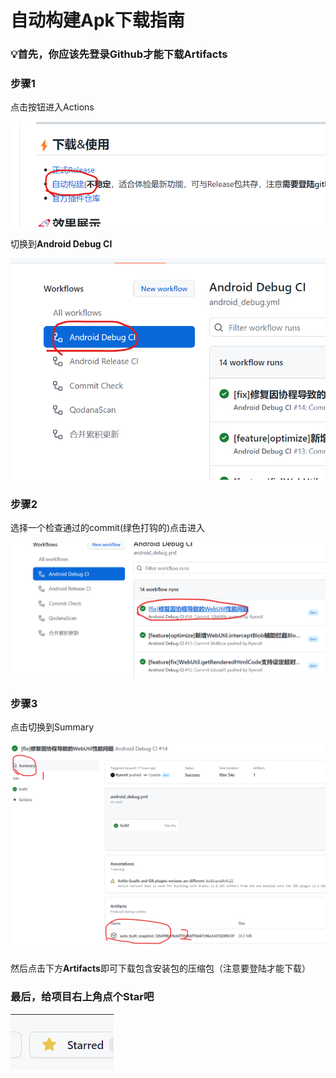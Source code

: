# 自动构建Apk下载指南

### 💡首先，你应该**先登录Github**才能下载Artifacts

### 步骤1

点击按钮进入Actions

![进入Actions](image/auto_build_1.png)

切换到**Android Debug CI**

![Android Debug CI](image/auto_build_2.png)

### 步骤2

选择一个检查通过的commit(绿色打钩的)点击进入

![commit](image/auto_build_3.png)

### 步骤3

点击切换到Summary

![Summary](image/auto_build_4.png)

然后点击下方**Artifacts**即可下载包含安装包的压缩包（注意要登陆才能下载）

### 最后，给项目右上角点个Star吧

![Star](image/star.png)
